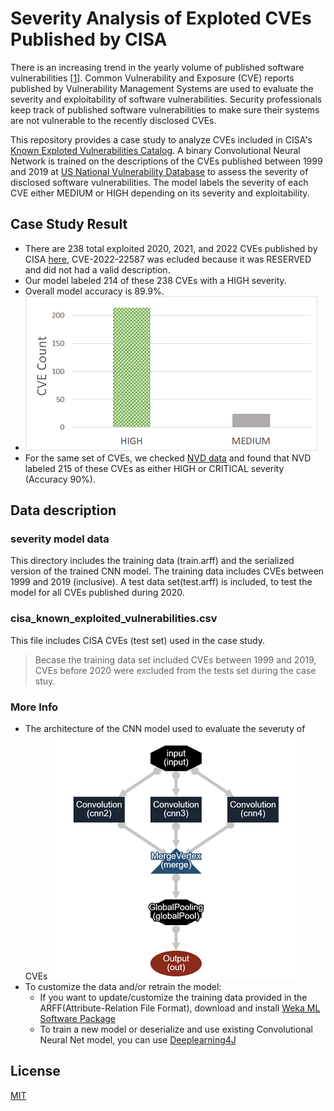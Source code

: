 # Severity Analysis of Exploted CVEs Published by CISA
There is an increasing trend in the yearly volume of published software vulnerabilities [[1](https://www.techrepublic.com/article/2021-marks-another-record-year-for-security-vulnerabilities/)]. Common Vulnerability and Exposure (CVE) reports published by Vulnerability Management Systems are used to evaluate the severity and exploitability of software vulnerabilities. Security professionals keep track of published software vulnerabilities to make sure their systems are not vulnerable to the recently disclosed CVEs.

This repository provides a case study to analyze CVEs included in CISA's [Known Exploted Vulnerabilities Catalog](https://www.cisa.gov/known-exploited-vulnerabilities-catalog).
A binary Convolutional Neural Network is trained on the descriptions of the CVEs published between 1999 and 2019 at [US National Vulnerability Database](https://nvd.nist.gov/) to assess the severity of disclosed software vulnerabilities. The model labels the severity of each CVE either MEDIUM or HIGH depending on its severity and exploitability.
## Case Study Result
- There are 238 total exploited 2020, 2021, and 2022 CVEs published by CISA [here](https://www.cisa.gov/known-exploited-vulnerabilities-catalog), CVE-2022-22587 was ecluded because it was RESERVED and did not had a valid description.
- Our model labeled 214 of these 238 CVEs with a HIGH severity.
- Overall model accuracy is 89.9%.
- ![alt text](https://github.com/SoftwareDesignLab/automated_cve_severity_analysis/blob/main/chart.png)
- For the same set of CVEs, we checked [NVD data](https://nvd.nist.gov/vuln/data-feeds) and found that NVD labeled 215 of these CVEs as either HIGH or CRITICAL severity (Accuracy 90%). 

## Data description
### severity model data
This directory includes the training data (train.arff) and the serialized version of the trained CNN model. 
The training data includes CVEs between 1999 and 2019 (inclusive). 
A test data set(test.arff) is included, to test the model for all CVEs published during 2020.

### cisa_known_exploited_vulnerabilities.csv
This file includes CISA CVEs (test set) used in the case study.
> Becase the training data set included CVEs between 1999 and 2019, CVEs before 2020 were excluded from the tests set during the case stuy.

### More Info
- The architecture of the CNN model used to evaluate the severuty of CVEs 
![alt text](https://github.com/SoftwareDesignLab/automated_cve_severity_analysis/blob/main/cnn.png)
- To customize the data and/or retrain the model:
  - If you want to update/customize the training data provided in the ARFF(Attribute-Relation File Format), download and install [Weka ML Software Package](https://www.cs.waikato.ac.nz/ml/weka/)
  - To train a new model or deserialize and use existing Convolutional Neural Net model, you can use [Deeplearning4J](https://deeplearning4j.konduit.ai/)

## License
[MIT](https://choosealicense.com/licenses/mit/)